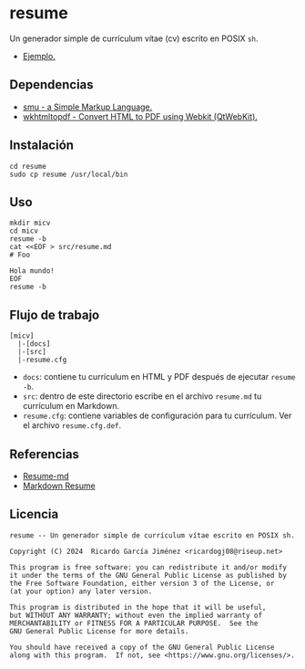 # resume

Un generador simple de currículum vítae (cv) escrito en POSIX `sh`.

* [Ejemplo.](https://notabug.org/ricardogj08/cv)

## Dependencias

* [smu - a Simple Markup Language.](https://github.com/karlb/smu)
* [wkhtmltopdf - Convert HTML to PDF using Webkit (QtWebKit).](https://github.com/wkhtmltopdf/wkhtmltopdf)

## Instalación

```
cd resume
sudo cp resume /usr/local/bin
```

## Uso

```
mkdir micv
cd micv
resume -b
cat <<EOF > src/resume.md
# Foo

Hola mundo!
EOF
resume -b
```

## Flujo de trabajo

```
[micv]
  |-[docs]
  |-[src]
  |-resume.cfg
```

* `docs`: contiene tu currículum en HTML y PDF después de ejecutar `resume -b`.
* `src`: dentro de este directorio escribe en el archivo `resume.md` tu currículum en Markdown.
* `resume.cfg`: contiene variables de configuración para tu currículum. Ver el archivo `resume.cfg.def`.

## Referencias

* [Resume-md](https://github.com/siph/resume-md)
* [Markdown Resume](https://github.com/tengjuilin/markdown-resume)

## Licencia

```
resume -- Un generador simple de currículum vítae escrito en POSIX sh.

Copyright (C) 2024  Ricardo García Jiménez <ricardogj08@riseup.net>

This program is free software: you can redistribute it and/or modify
it under the terms of the GNU General Public License as published by
the Free Software Foundation, either version 3 of the License, or
(at your option) any later version.

This program is distributed in the hope that it will be useful,
but WITHOUT ANY WARRANTY; without even the implied warranty of
MERCHANTABILITY or FITNESS FOR A PARTICULAR PURPOSE.  See the
GNU General Public License for more details.

You should have received a copy of the GNU General Public License
along with this program.  If not, see <https://www.gnu.org/licenses/>.
```
